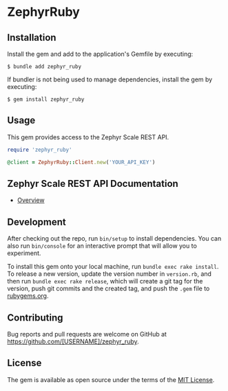# ZephyrRuby

## Installation

Install the gem and add to the application's Gemfile by executing:

    $ bundle add zephyr_ruby

If bundler is not being used to manage dependencies, install the gem by executing:

    $ gem install zephyr_ruby

## Usage

This gem provides access to the Zephyr Scale REST API.

```ruby
require 'zephyr_ruby'

@client = ZephyrRuby::Client.new('YOUR_API_KEY')
```

## Zephyr Scale REST API Documentation
- [Overview](https://support.smartbear.com/zephyr-scale-cloud/api-docs/#section/Introduction)

## Development

After checking out the repo, run `bin/setup` to install dependencies. You can also run `bin/console` for an interactive prompt that will allow you to experiment.

To install this gem onto your local machine, run `bundle exec rake install`. To release a new version, update the version number in `version.rb`, and then run `bundle exec rake release`, which will create a git tag for the version, push git commits and the created tag, and push the `.gem` file to [rubygems.org](https://rubygems.org).

## Contributing

Bug reports and pull requests are welcome on GitHub at https://github.com/[USERNAME]/zephyr_ruby.

## License

The gem is available as open source under the terms of the [MIT License](https://opensource.org/licenses/MIT).
